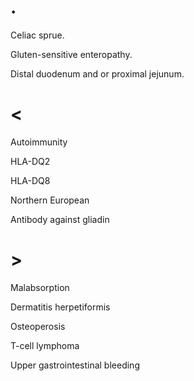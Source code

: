 # .

Celiac sprue.

Gluten-sensitive enteropathy.

Distal duodenum and or proximal jejunum.

# <

Autoimmunity

HLA-DQ2

HLA-DQ8

Northern European

Antibody against gliadin

# >

Malabsorption

Dermatitis herpetiformis

Osteoperosis

T-cell lymphoma

Upper gastrointestinal bleeding
